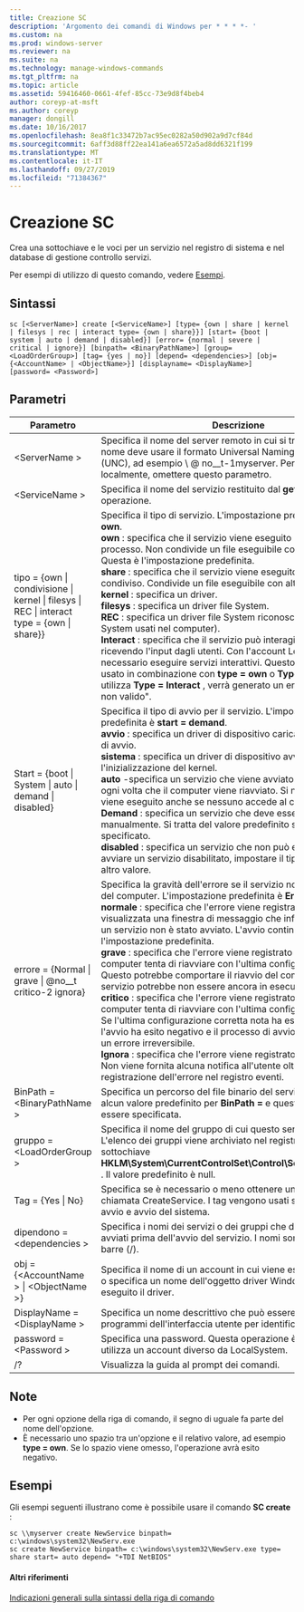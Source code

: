 ```yaml
---
title: Creazione SC
description: 'Argomento dei comandi di Windows per * * * *- '
ms.custom: na
ms.prod: windows-server
ms.reviewer: na
ms.suite: na
ms.technology: manage-windows-commands
ms.tgt_pltfrm: na
ms.topic: article
ms.assetid: 59416460-0661-4fef-85cc-73e9d8f4beb4
author: coreyp-at-msft
ms.author: coreyp
manager: dongill
ms.date: 10/16/2017
ms.openlocfilehash: 8ea8f1c33472b7ac95ec0282a50d902a9d7cf84d
ms.sourcegitcommit: 6aff3d88ff22ea141a6ea6572a5ad8dd6321f199
ms.translationtype: MT
ms.contentlocale: it-IT
ms.lasthandoff: 09/27/2019
ms.locfileid: "71384367"
---
```

# <a name="sc-create"></a>Creazione SC



Crea una sottochiave e le voci per un servizio nel registro di sistema e nel database di gestione controllo servizi.

Per esempi di utilizzo di questo comando, vedere [Esempi](#BKMK_examples).

## <a name="syntax"></a>Sintassi

```
sc [<ServerName>] create [<ServiceName>] [type= {own | share | kernel | filesys | rec | interact type= {own | share}}] [start= {boot | system | auto | demand | disabled}] [error= {normal | severe | critical | ignore}] [binpath= <BinaryPathName>] [group= <LoadOrderGroup>] [tag= {yes | no}] [depend= <dependencies>] [obj= {<AccountName> | <ObjectName>}] [displayname= <DisplayName>] [password= <Password>]
```

## <a name="parameters"></a>Parametri

|Parametro|Descrizione|
|---------|-----------|
|\<ServerName >|Specifica il nome del server remoto in cui si trova il servizio. Il nome deve usare il formato Universal Naming Convention (UNC), ad esempio \\ @ no__t-1myserver. Per eseguire SC. exe localmente, omettere questo parametro.|
|\<ServiceName >|Specifica il nome del servizio restituito dal **getkeyname** operazione.|
|tipo = {own \| condivisione \| kernel \| filesys \| REC \| interact type = {own \| share}}|Specifica il tipo di servizio. L'impostazione predefinita è **type = own**.</br>**own** : specifica che il servizio viene eseguito nel proprio processo. Non condivide un file eseguibile con altri servizi. Questa è l'impostazione predefinita.</br>**share** : specifica che il servizio viene eseguito come processo condiviso. Condivide un file eseguibile con altri servizi.</br>**kernel** : specifica un driver.</br>**filesys** : specifica un driver file System.</br>**REC** : specifica un driver file System riconosciuto (identifica i file System usati nel computer).</br>**Interact** : specifica che il servizio può interagire con il desktop, ricevendo l'input dagli utenti. Con l'account LocalSystem, è necessario eseguire servizi interattivi. Questo tipo deve essere usato in combinazione con **type = own** o **Type = Shared**. Se si utilizza **Type = Interact** , verrà generato un errore "parametro non valido".|
|Start = {boot \| System \| auto \| demand \| disabled}|Specifica il tipo di avvio per il servizio. L'impostazione predefinita è **start = demand**.</br>**avvio** : specifica un driver di dispositivo caricato dal caricatore di avvio.</br>**sistema** : specifica un driver di dispositivo avviato durante l'inizializzazione del kernel.</br>**auto** -specifica un servizio che viene avviato automaticamente ogni volta che il computer viene riavviato. Si noti che il servizio viene eseguito anche se nessuno accede al computer.</br>**Demand** : specifica un servizio che deve essere avviato manualmente. Si tratta del valore predefinito se **Start =** non è specificato.</br>**disabled** : specifica un servizio che non può essere avviato. Per avviare un servizio disabilitato, impostare il tipo di avvio su un altro valore.|
|errore = {Normal \| grave \| @no__t critico-2 ignora}|Specifica la gravità dell'errore se il servizio non riesce all'avvio del computer. L'impostazione predefinita è **Error = Normal**.</br>**normale** : specifica che l'errore viene registrato. Viene visualizzata una finestra di messaggio che informa l'utente che un servizio non è stato avviato. L'avvio continuerà. Questa è l'impostazione predefinita.</br>**grave** : specifica che l'errore viene registrato (se possibile). Il computer tenta di riavviare con l'ultima configurazione corretta. Questo potrebbe comportare il riavvio del computer, ma il servizio potrebbe non essere ancora in esecuzione.</br>**critico** : specifica che l'errore viene registrato (se possibile). Il computer tenta di riavviare con l'ultima configurazione corretta. Se l'ultima configurazione corretta nota ha esito negativo, anche l'avvio ha esito negativo e il processo di avvio si interrompe con un errore irreversibile.</br>**Ignora** : specifica che l'errore viene registrato e l'avvio continua. Non viene fornita alcuna notifica all'utente oltre alla registrazione dell'errore nel registro eventi.|
|BinPath = \<BinaryPathName >|Specifica un percorso del file binario del servizio. Non esiste alcun valore predefinito per **BinPath =** e questa stringa deve essere specificata.|
|gruppo = \<LoadOrderGroup >|Specifica il nome del gruppo di cui questo servizio è membro. L'elenco dei gruppi viene archiviato nel registro di sistema nella sottochiave **HKLM\System\CurrentControlSet\Control\ServiceGroupOrder.** . Il valore predefinito è null.|
|Tag = {Yes \| No}|Specifica se è necessario o meno ottenere un TagID dalla chiamata CreateService. I tag vengono usati solo per i driver di avvio e avvio del sistema.|
|dipendono = \<dependencies >|Specifica i nomi dei servizi o dei gruppi che devono essere avviati prima dell'avvio del servizio. I nomi sono separati da barre (/).|
|obj = {\<AccountName > \| \<ObjectName >}|Specifica il nome di un account in cui viene eseguito un servizio o specifica un nome dell'oggetto driver Windows in cui viene eseguito il driver.|
|DisplayName = \<DisplayName >|Specifica un nome descrittivo che può essere utilizzato dai programmi dell'interfaccia utente per identificare il servizio.|
|password = \<Password >|Specifica una password. Questa operazione è necessaria se si utilizza un account diverso da LocalSystem.|
|/?|Visualizza la guida al prompt dei comandi.|

## <a name="remarks"></a>Note

-   Per ogni opzione della riga di comando, il segno di uguale fa parte del nome dell'opzione.
-   È necessario uno spazio tra un'opzione e il relativo valore, ad esempio **type = own**. Se lo spazio viene omesso, l'operazione avrà esito negativo.

## <a name="BKMK_examples"></a>Esempi

Gli esempi seguenti illustrano come è possibile usare il comando **SC create** :
```
sc \\myserver create NewService binpath= c:\windows\system32\NewServ.exe
sc create NewService binpath= c:\windows\system32\NewServ.exe type= share start= auto depend= "+TDI NetBIOS"
```

#### <a name="additional-references"></a>Altri riferimenti

[Indicazioni generali sulla sintassi della riga di comando](command-line-syntax-key.md)
